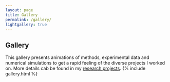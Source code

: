 ```yaml
---
layout: page
title: Gallery
permalink: /gallery/
lightgallery: true
---
```


## Gallery

This gallery presents animations of methods, experimental data and numerical simulations to get a rapid feeling of the diverse projects I worked on. More details cab be found in my [research projects](/projects).
{% include gallery.html %}